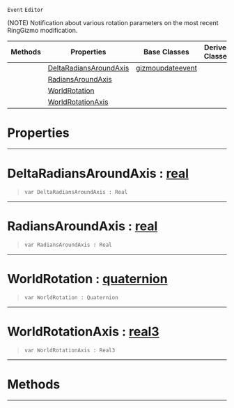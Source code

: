  `Event` `Editor`



(NOTE) Notification about various rotation parameters on the most recent RingGizmo modification.

|Methods|Properties|Base Classes|Derived Classes|
|---|---|---|---|
| |[ DeltaRadiansAroundAxis](https://github.com/zeroengineteam/ZeroDocs/blob/master/code_reference/class_reference/ringgizmoevent.markdown#deltaradiansaroundaxis-z)|[gizmoupdateevent](https://github.com/zeroengineteam/ZeroDocs/blob/master/code_reference/class_reference/gizmoupdateevent.markdown)| |
| |[ RadiansAroundAxis](https://github.com/zeroengineteam/ZeroDocs/blob/master/code_reference/class_reference/ringgizmoevent.markdown#radiansaroundaxis-zero-e)| | |
| |[ WorldRotation](https://github.com/zeroengineteam/ZeroDocs/blob/master/code_reference/class_reference/ringgizmoevent.markdown#worldrotation-zero-engin)| | |
| |[ WorldRotationAxis](https://github.com/zeroengineteam/ZeroDocs/blob/master/code_reference/class_reference/ringgizmoevent.markdown#worldrotationaxis-zero-e)| | |


 #  Properties


---  
 #  DeltaRadiansAroundAxis : [real](https://github.com/zeroengineteam/ZeroDocs/blob/master/code_reference/nada_base_types/real.markdown)

> 
> ``` lang=cpp, name=Nada
> var DeltaRadiansAroundAxis : Real


---  
 #  RadiansAroundAxis : [real](https://github.com/zeroengineteam/ZeroDocs/blob/master/code_reference/nada_base_types/real.markdown)

> 
> ``` lang=cpp, name=Nada
> var RadiansAroundAxis : Real


---  
 #  WorldRotation : [quaternion](https://github.com/zeroengineteam/ZeroDocs/blob/master/code_reference/nada_base_types/quaternion.markdown)

> 
> ``` lang=cpp, name=Nada
> var WorldRotation : Quaternion


---  
 #  WorldRotationAxis : [real3](https://github.com/zeroengineteam/ZeroDocs/blob/master/code_reference/nada_base_types/real3.markdown)

> 
> ``` lang=cpp, name=Nada
> var WorldRotationAxis : Real3


---  
 #  Methods


---  
 

 